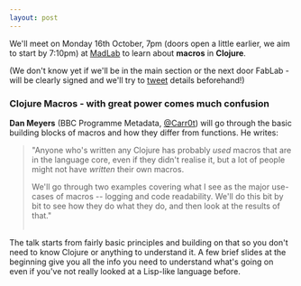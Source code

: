 ```yaml
---
layout: post
---
```


We'll meet on Monday 16th October, 7pm (doors open a little earlier, we aim to start by 7:10pm) at [MadLab][MadLab] to learn about
**macros** in **Clojure**.

(We don't know yet if we'll be in the main section or the next door FabLab -
will be clearly signed and we'll try to [tweet][lambdamcr] details beforehand!)

### Clojure Macros - with great power comes much confusion

**Dan Meyers** (BBC Programme Metadata, [@Carr0t][Carr0t]) will go through the
basic building blocks of macros and how they differ from functions. He writes:

> "Anyone who's written any Clojure has probably *used* macros that are in the
> language core, even if they didn't realise it, but a lot of people might not
> have *written* their own macros.
>
> We'll go through two examples covering what I see as the major use-cases of
> macros -- logging and code readability.  We'll do this bit by bit to see how
> they do what they do, and then look at the results of that."
<br/><br />

The talk starts from fairly basic principles and building on that so you don't
need to know Clojure or anything to understand it. A few brief slides at the
beginning give you all the info you need to understand what's going on even if
you've not really looked at a Lisp-like language before.

[Carr0t]: https://twitter.com/Carr0t
[MadLab]: https://madlab.org.uk/find-us/
[lambdamcr]: https://twitter.com/lambdamcr
